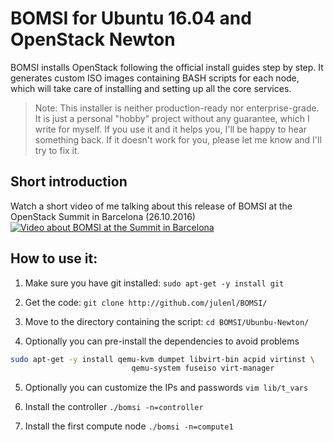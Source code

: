 
# BOMSI for Ubuntu 16.04 and OpenStack Newton

BOMSI installs OpenStack following the official install guides step by step. It generates custom ISO images containing BASH scripts for each node, which will take care of installing and setting up all the core services.

> Note: This installer is neither production-ready nor enterprise-grade. It is just a personal "hobby" project without any guarantee, which I write for myself. If you use it and it helps you, I'll be happy to hear something back. If it doesn't work for you, please let me know and I'll try to fix it.

## Short introduction
Watch a short video of me talking about this release of BOMSI at the OpenStack Summit in Barcelona (26.10.2016)
[![Video about BOMSI at the Summit in Barcelona](https://i.ytimg.com/vi/NC9owNXhQO0/hqdefault.jpg?custom=true&w=196&h=110&stc=true&jpg444=true&jpgq=90&sp=68&sigh=G5R0Q2bEC_8iEejWSQtsIF9p3bc)](https://www.youtube.com/watch?v=NC9owNXhQO0)

## How to use it:
1. Make sure you have git installed:
`sudo apt-get -y install git`

2. Get the code:
`git clone http://github.com/julenl/BOMSI/`

3. Move to the directory containing the script:
`cd BOMSI/Ubunbu-Newton/`

4. Optionally you can pre-install the dependencies to avoid problems
``` bash
sudo apt-get -y install qemu-kvm dumpet libvirt-bin acpid virtinst \
                           qemu-system fuseiso virt-manager
```
5. Optionally you can customize the IPs and passwords
`vim lib/t_vars`

6. Install the controller
`./bomsi -n=controller`

7. Install the first compute node
`./bomsi -n=compute1`




